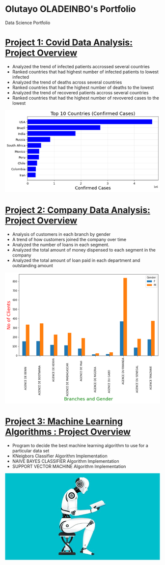 # Olutayo OLADEINBO's Portfolio
Data Science Portfolio

# [Project 1: Covid Data Analysis: Project Overview](https://github.com/TeewhyB01/COVID19_Analysis)
<ul>
<li>Analyzed the trend of infected patients accrossed several countries</li>
<li>Ranked countries that had highest number of infected patients to lowest infected</li>
<li>Analyzed the trend of deaths across several countries</li>
<li>Ranked countries that had the highest number of deaths to the lowest</li>
<li>Analyzed the trend of recovered patients accross several countries </li>
<li>Ranked countries that had the highest number of revovered cases to the lowest</li>
</ul>

![](/Images/covid10cases.png)


# [Project 2: Company Data Analysis: Project Overview](https://github.com/TeewhyB01/Company_Data)
<ul>
  <li>Analysis of customers in each branch by gender</li>
  <li>A trend of how customers joined the company over time</li>
  <li>Analyzed the number of loans in each segment. </li>
  <li>Analyzed the total amount of money dispensed to each segment in the company</li>
  <li>Analyzed the total amount of loan paid in each department and outstanding amount</li>
</ul>

![](/Images/clientsperbranch.png)

# [Project 3: Machine Learning Algorithms : Project Overview](https://github.com/TeewhyB01/Company_Data)
<ul>
  <li>Program to decide the best machine learning algorithm to use for a particular data set</li>
  <li>KNeigbors Classifier Algorithm Implementation</li>
  <li>NAIVE BAYES CLASSIFIER Algorithm Implementation</li>
  <li>SUPPORT VECTOR MACHINE Algorithm Implementation</li>
</ul>

![](/Images/machine-learning-ecommerce-blog-1.jpg)
